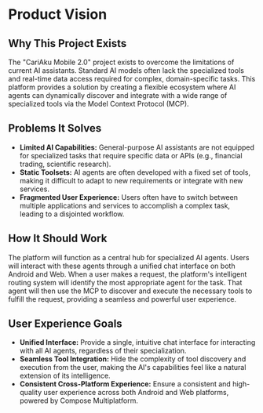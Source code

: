 # Product Vision

## Why This Project Exists

The "CariAku Mobile 2.0" project exists to overcome the limitations of current AI assistants. Standard AI models often lack the specialized tools and real-time data access required for complex, domain-specific tasks. This platform provides a solution by creating a flexible ecosystem where AI agents can dynamically discover and integrate with a wide range of specialized tools via the Model Context Protocol (MCP).

## Problems It Solves

*   **Limited AI Capabilities:** General-purpose AI assistants are not equipped for specialized tasks that require specific data or APIs (e.g., financial trading, scientific research).
*   **Static Toolsets:** AI agents are often developed with a fixed set of tools, making it difficult to adapt to new requirements or integrate with new services.
*   **Fragmented User Experience:** Users often have to switch between multiple applications and services to accomplish a complex task, leading to a disjointed workflow.

## How It Should Work

The platform will function as a central hub for specialized AI agents. Users will interact with these agents through a unified chat interface on both Android and Web. When a user makes a request, the platform's intelligent routing system will identify the most appropriate agent for the task. That agent will then use the MCP to discover and execute the necessary tools to fulfill the request, providing a seamless and powerful user experience.

## User Experience Goals

*   **Unified Interface:** Provide a single, intuitive chat interface for interacting with all AI agents, regardless of their specialization.
*   **Seamless Tool Integration:** Hide the complexity of tool discovery and execution from the user, making the AI's capabilities feel like a natural extension of its intelligence.
*   **Consistent Cross-Platform Experience:** Ensure a consistent and high-quality user experience across both Android and Web platforms, powered by Compose Multiplatform.
